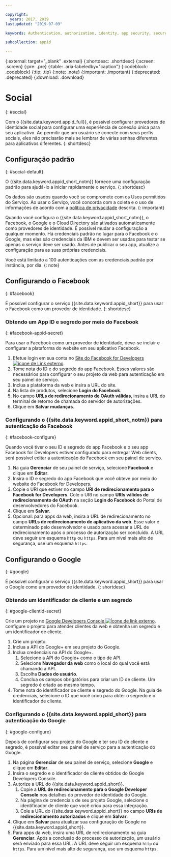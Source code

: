 ```yaml
---

copyright:
  years: 2017, 2019
lastupdated: "2019-07-09"

keywords: Authentication, authorization, identity, app security, secure, custom, proprietary, social, facebook, google, 

subcollection: appid

---
```


{:external: target="_blank" .external}
{:shortdesc: .shortdesc}
{:screen: .screen}
{:pre: .pre}
{:table: .aria-labeledby="caption"}
{:codeblock: .codeblock}
{:tip: .tip}
{:note: .note}
{:important: .important}
{:deprecated: .deprecated}
{:download: .download}

# Social
{: #social}

Com o {{site.data.keyword.appid_full}}, é possível configurar provedores de identidade social para configurar
uma experiência de conexão única para seu aplicativo. Ao permitir que um usuário se conecte com seus perfis sociais,
eles não precisarão mais se lembrar de várias senhas diferentes para aplicativos diferentes.
{: shortdesc}


## Configuração padrão
{: #social-default}

O {{site.data.keyword.appid_short_notm}} fornece uma configuração padrão para ajudá-lo a iniciar rapidamente o serviço.
{: shortdesc}

Os dados são usados quando você se compromete com os Usos permitidos do Serviço. Ao usar o Serviço, você concorda com a coleta e o uso de informações de acordo com a [política de privacidade](/docs/services/appid?topic=appid-privacy-policy) descrita.
{: important}


Quando você configura o {{site.data.keyword.appid_short_notm}}, o Facebook, o Google e o Cloud Directory são ativados automaticamente como provedores de identidade. É possível mudar a configuração a qualquer momento. Há credenciais padrão no lugar para o Facebook e o Google, mas elas são credenciais da IBM e devem ser usadas para testar se apenas o serviço deve ser usado. Antes de publicar o seu app, atualize a configuração para as suas próprias credenciais.

Você está limitado a 100 autenticações com as credenciais padrão por instância, por dia.
{: note}


## Configurando o Facebook
{: #facebook}

É possível configurar o serviço {{site.data.keyword.appid_short}} para usar o Facebook
como um provedor de identidade.
{: shortdesc}

### Obtendo um App ID e segredo por meio do Facebook
{: #facebook-appid-secret}

Para usar o Facebook como um provedor de identidade, deve-se incluir e configurar a plataforma
do website em seu aplicativo Facebook.

1. Efetue login em sua conta no <a href="https://developers.facebook.com/docs/apps#register" target="_blank">Site do Facebook for
Developers<img src="../../icons/launch-glyph.svg" alt="ícone de Link externo"></a>.
2. Tome nota do ID e do segredo do app Facebook. Esses valores são necessários para configurar o seu projeto da web para autenticação em seu painel de serviço.
3. Inclua a plataforma da web e insira a URL do site.
4. Na lista de produtos, selecione **Login do Facebook**.
5. No campo **URLs de redirecionamento de OAuth válidas**, insira a URL do terminal de retorno de
chamada do servidor de autorizações.
6. Clique em **Salvar mudanças**.


### Configurando o {{site.data.keyword.appid_short_notm}} para autenticação do Facebook
{: #facebook-configure}

Quando você tiver o seu ID e segredo do app Facebook e o seu app Facebook for Developers estiver configurado para entregar Web clients, será possível editar
a autenticação do Facebook em seu painel de serviço.

1. Na guia **Gerenciar** de seu painel de serviço, selecione **Facebook** e clique em **Editar**.
2. Insira o ID e segredo do app Facebook que você obteve por meio do website do Facebook for Developers.
3. Copie o URI que estiver no campo **URI de redirecionamento para o Facebook for Developers**. Cole o URI no campo **URIs válidos de redirecionamento de OAuth** na seção **Login do Facebook** do Portal de desenvolvedores do Facebook.
4. Clique em **Salvar**.
5. Opcional: para apps da web, insira a URL de redirecionamento no campo **URLs de redirecionamento de aplicativo da web**. Esse
valor é determinado pelo desenvolvedor e usado para acessar a URL de redirecionamento após o processo de autorização ser concluído. A URL deve seguir um esquema `http` ou `https`. Para um nível mais alto de segurança, use um esquema `https`.


## Configurando o Google
{: #google}

É possível configurar o serviço {{site.data.keyword.appid_short}} para usar o Google como um provedor de identidade.
{: shortdesc}

### Obtendo um identificador de cliente e um segredo
{: #google-clientid-secret}

Crie um projeto no <a href="https://developers.google.com/" target="_blank">Google Developers Console <img src="../../icons/launch-glyph.svg" alt="Ícone de link externo"></a>, configure o projeto para atender
clientes da web e obtenha um segredo e um identificador de cliente.

1. Crie um projeto.
2. Inclua a API do Google+ em seu projeto do Google.
3. Inclua credenciais na API do Google+.
    1. Selecione a API do Google+ como o tipo de API.
    2. Selecione **Navegador da web** como o local do qual você está chamando a API.
    3. Escolha **Dados do usuário**.
    4. Conclua os campos obrigatórios para criar um ID de cliente. Um segredo é criado ao mesmo tempo.
4. Tome nota do identificador de cliente e segredo do Google. Na guia de credenciais, selecione o
ID que você criou para obter o segredo e o identificador de cliente.

### Configurando o {{site.data.keyword.appid_short}} para autenticação do Google
{: #google-configure}

Depois de configurar seu projeto do Google e ter seu ID de cliente e segredo, é possível editar seu painel de serviço para a autenticação do Google.

1. Na página **Gerenciar** de seu painel de serviço, selecione **Google** e clique em **Editar**.
2. Insira o segredo e o identificador de cliente obtidos do Google Developers Console.
3. Autorize a URL do {{site.data.keyword.appid_short}}.
    1. Copie a **URL de redirecionamento para o Google Developer Console**
nos detalhes do provedor de identidade do Google.
    2. Na página de credenciais de seu projeto Google, selecione o identificador de cliente que você criou para essa integração.
    3. Cole a URL do {{site.data.keyword.appid_short}} no campo **URIs de
redirecionamento autorizados** e clique em **Salvar**.
4. Clique em **Salvar** para atualizar sua configuração do Google no {{site.data.keyword.appid_short}}.
5. Para apps da web, insira uma URL de redirecionamento na guia **Gerenciar**. Após a conclusão do processo de autorização, um usuário será enviado para essa URL. A URL deve seguir um esquema `http` ou `https`. Para um nível mais alto de segurança, use um esquema `https`.






